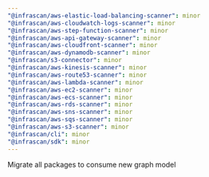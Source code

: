 ```yaml
---
"@infrascan/aws-elastic-load-balancing-scanner": minor
"@infrascan/aws-cloudwatch-logs-scanner": minor
"@infrascan/aws-step-function-scanner": minor
"@infrascan/aws-api-gateway-scanner": minor
"@infrascan/aws-cloudfront-scanner": minor
"@infrascan/aws-dynamodb-scanner": minor
"@infrascan/s3-connector": minor
"@infrascan/aws-kinesis-scanner": minor
"@infrascan/aws-route53-scanner": minor
"@infrascan/aws-lambda-scanner": minor
"@infrascan/aws-ec2-scanner": minor
"@infrascan/aws-ecs-scanner": minor
"@infrascan/aws-rds-scanner": minor
"@infrascan/aws-sns-scanner": minor
"@infrascan/aws-sqs-scanner": minor
"@infrascan/aws-s3-scanner": minor
"@infrascan/cli": minor
"@infrascan/sdk": minor
---
```


Migrate all packages to consume new graph model
